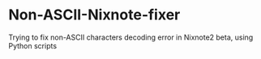 # Non-ASCII-Nixnote-fixer
Trying to fix non-ASCII characters decoding error in Nixnote2 beta, using Python scripts
